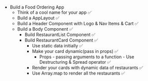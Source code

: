 - Build a Food Ordering App
  - Think of a cool name for your app ✅
  - Build a AppLayout ✅
  - Build a Header Component with Logo & Nav Items & Cart ✅
  - Build a Body Component ✅
    - Build RestaurantList Component ✅
    - Build RestaurantCard Component ✅
      - Use static data initially ✅
      - Make your card dynamic(pass in props) ✅
        - Props - passing arguments to a function - Use Destructuring & Spread operator ✅
      - Render your cards with dynamic data of restaurants ✅
      - Use Array.map to render all the restaurants ✅
